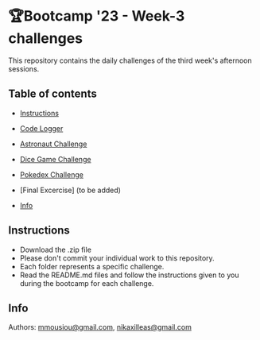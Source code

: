 # 🏆Bootcamp '23 - Week-3 challenges
This repository contains the daily challenges of the third week's afternoon sessions.

## Table of contents

- [Instructions](#Instructions)

- [Code Logger](https://github.com/mmousiou/Bootcamp--23---Week-3-challenges/blob/main/Log%20your%20code/README.md)
  
- [Astronaut Challenge](https://github.com/mmousiou/Bootcamp--23---Week-3-challenges/blob/main/astronaut%20challenge/README.md)

- [Dice Game Challenge](https://github.com/mmousiou/Bootcamp--23---Week-3-challenges/blob/main/Dice-Game--Bootcamp---Week3-challenge/README.md)

- [Pokedex Challenge](https://github.com/mmousiou/Bootcamp--23---Week-3-challenges/blob/main/Pokedex--Bootcamp---Week3-challenge/README.md)

- [Final Excercise] (to be added)
  
- [Info](#info)

## Instructions
* Download the .zip file
* Please don't commit your individual work to this repository.
* Each folder represents a specific challenge.
* Read the README.md files and follow the instructions given to you during the bootcamp for each challenge.

## Info
Authors: mmousiou@gmail.com, nikaxilleas@gmail.com
  
